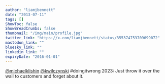 ```yaml
---
author: "liamjbennett"
date: "2013-07-11"
tags: []
ShowToc: false
ShowBreadCrumbs: false
thumbnail: "/img/main/profile.jpg"
twitter_link: "https://x.com/liamjbennett/status/355374753709699072"
mastodon_link: ""
bluesky_link: ""
linkedin_link: ""
expiryDate: "2016-01-01"
---
```


[@michaelklishin](https://x.com/michaelklishin) [@kwilczynski](https://x.com/kwilczynski) #doingitwrong 2023: Just throw it over the wall to customers and forget about it.

